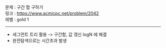 문제 : 구간 합 구하기
<br>
링크 : https://www.acmicpc.net/problem/2042
<br>
레벨 : gold 1

---

- 세그먼트 트리 활용 -> 구간합, 값 갱신 logN 에 해결
- 완전탐색으로는 시간초과 발생
